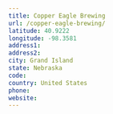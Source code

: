 ```yaml
---
title: Copper Eagle Brewing
url: /copper-eagle-brewing/
latitude: 40.9222
longitude: -98.3581
address1: 
address2: 
city: Grand Island
state: Nebraska
code: 
country: United States
phone: 
website: 
---
```


